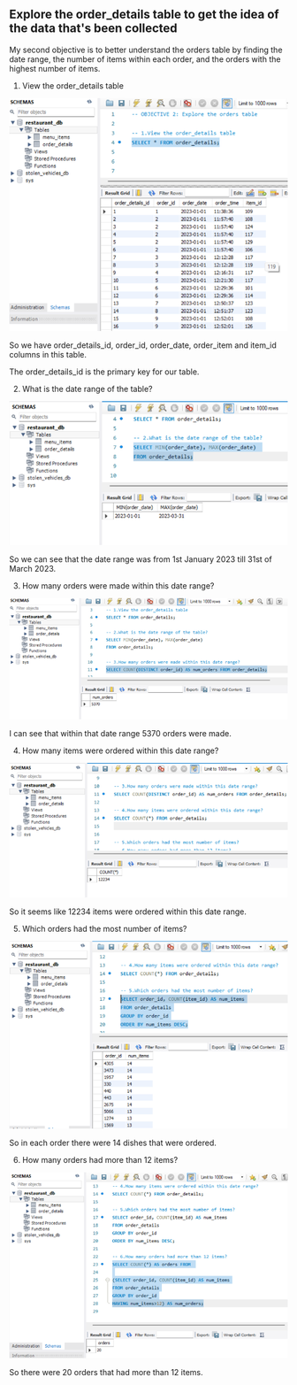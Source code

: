 ## Explore the order_details table to get the idea of the data that's been collected

My second objective is to better understand the orders table by finding the date range, the number of items within each order, and the orders with the highest number of items.

1. View the order_details table

![](/Restaurant_Order_Analysis/screenshots/order_table.png)

So we have order_details_id, order_id, order_date, order_item and item_id columns in this table. 

The order_details_id is the primary key for our table. 

2. What is the date range of the table?

![](/Restaurant_Order_Analysis/screenshots/date_range.png)

So we can see that the date range was from 1st January 2023 till 31st of March 2023. 

3. How many orders were made within this date range? 

![](/Restaurant_Order_Analysis/screenshots/order_numbers.png)

I can see that within that date range 5370 orders were made. 

4. How many items were ordered within this date range?

![](/Restaurant_Order_Analysis/screenshots/items_number.png)

So it seems like 12234 items were ordered within this date range.

5. Which orders had the most number of items?

![](/Restaurant_Order_Analysis/screenshots/most_number_items.png)

So in each order there were 14 dishes that were ordered. 

6. How many orders had more than 12 items?

![](/Restaurant_Order_Analysis/screenshots/more_than_12.png)

So there were 20 orders that had more than 12 items. 
